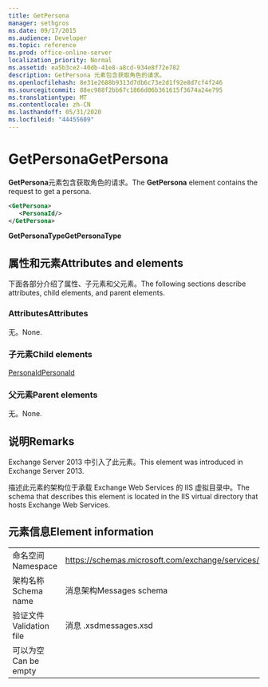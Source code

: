 ```yaml
---
title: GetPersona
manager: sethgros
ms.date: 09/17/2015
ms.audience: Developer
ms.topic: reference
ms.prod: office-online-server
localization_priority: Normal
ms.assetid: ea5b3ce2-40db-41e8-a8cd-934e8f72e782
description: GetPersona 元素包含获取角色的请求。
ms.openlocfilehash: 8e31e2688b9313d7db6c73e2d1f92e8d7cf4f246
ms.sourcegitcommit: 88ec988f2bb67c1866d06b361615f3674a24e795
ms.translationtype: MT
ms.contentlocale: zh-CN
ms.lasthandoff: 05/31/2020
ms.locfileid: "44455609"
---
```

# <a name="getpersona"></a><span data-ttu-id="5c0ec-103">GetPersona</span><span class="sxs-lookup"><span data-stu-id="5c0ec-103">GetPersona</span></span>

<span data-ttu-id="5c0ec-104">**GetPersona**元素包含获取角色的请求。</span><span class="sxs-lookup"><span data-stu-id="5c0ec-104">The **GetPersona** element contains the request to get a persona.</span></span> 
  
```XML
<GetPersona>
   <PersonaId/>
</GetPersona>
```

 <span data-ttu-id="5c0ec-105">**GetPersonaType**</span><span class="sxs-lookup"><span data-stu-id="5c0ec-105">**GetPersonaType**</span></span>
## <a name="attributes-and-elements"></a><span data-ttu-id="5c0ec-106">属性和元素</span><span class="sxs-lookup"><span data-stu-id="5c0ec-106">Attributes and elements</span></span>

<span data-ttu-id="5c0ec-107">下面各部分介绍了属性、子元素和父元素。</span><span class="sxs-lookup"><span data-stu-id="5c0ec-107">The following sections describe attributes, child elements, and parent elements.</span></span>
  
### <a name="attributes"></a><span data-ttu-id="5c0ec-108">Attributes</span><span class="sxs-lookup"><span data-stu-id="5c0ec-108">Attributes</span></span>

<span data-ttu-id="5c0ec-109">无。</span><span class="sxs-lookup"><span data-stu-id="5c0ec-109">None.</span></span>
  
### <a name="child-elements"></a><span data-ttu-id="5c0ec-110">子元素</span><span class="sxs-lookup"><span data-stu-id="5c0ec-110">Child elements</span></span>

[<span data-ttu-id="5c0ec-111">PersonaId</span><span class="sxs-lookup"><span data-stu-id="5c0ec-111">PersonaId</span></span>](personaid.md)
  
### <a name="parent-elements"></a><span data-ttu-id="5c0ec-112">父元素</span><span class="sxs-lookup"><span data-stu-id="5c0ec-112">Parent elements</span></span>

<span data-ttu-id="5c0ec-113">无。</span><span class="sxs-lookup"><span data-stu-id="5c0ec-113">None.</span></span>
  
## <a name="remarks"></a><span data-ttu-id="5c0ec-114">说明</span><span class="sxs-lookup"><span data-stu-id="5c0ec-114">Remarks</span></span>

<span data-ttu-id="5c0ec-115">Exchange Server 2013 中引入了此元素。</span><span class="sxs-lookup"><span data-stu-id="5c0ec-115">This element was introduced in Exchange Server 2013.</span></span>
  
<span data-ttu-id="5c0ec-116">描述此元素的架构位于承载 Exchange Web Services 的 IIS 虚拟目录中。</span><span class="sxs-lookup"><span data-stu-id="5c0ec-116">The schema that describes this element is located in the IIS virtual directory that hosts Exchange Web Services.</span></span>
  
## <a name="element-information"></a><span data-ttu-id="5c0ec-117">元素信息</span><span class="sxs-lookup"><span data-stu-id="5c0ec-117">Element information</span></span>

|||
|:-----|:-----|
|<span data-ttu-id="5c0ec-118">命名空间</span><span class="sxs-lookup"><span data-stu-id="5c0ec-118">Namespace</span></span>  <br/> |https://schemas.microsoft.com/exchange/services/2006/messages  <br/> |
|<span data-ttu-id="5c0ec-119">架构名称</span><span class="sxs-lookup"><span data-stu-id="5c0ec-119">Schema name</span></span>  <br/> |<span data-ttu-id="5c0ec-120">消息架构</span><span class="sxs-lookup"><span data-stu-id="5c0ec-120">Messages schema</span></span>  <br/> |
|<span data-ttu-id="5c0ec-121">验证文件</span><span class="sxs-lookup"><span data-stu-id="5c0ec-121">Validation file</span></span>  <br/> |<span data-ttu-id="5c0ec-122">消息 .xsd</span><span class="sxs-lookup"><span data-stu-id="5c0ec-122">messages.xsd</span></span>  <br/> |
|<span data-ttu-id="5c0ec-123">可以为空</span><span class="sxs-lookup"><span data-stu-id="5c0ec-123">Can be empty</span></span>  <br/> ||
   

